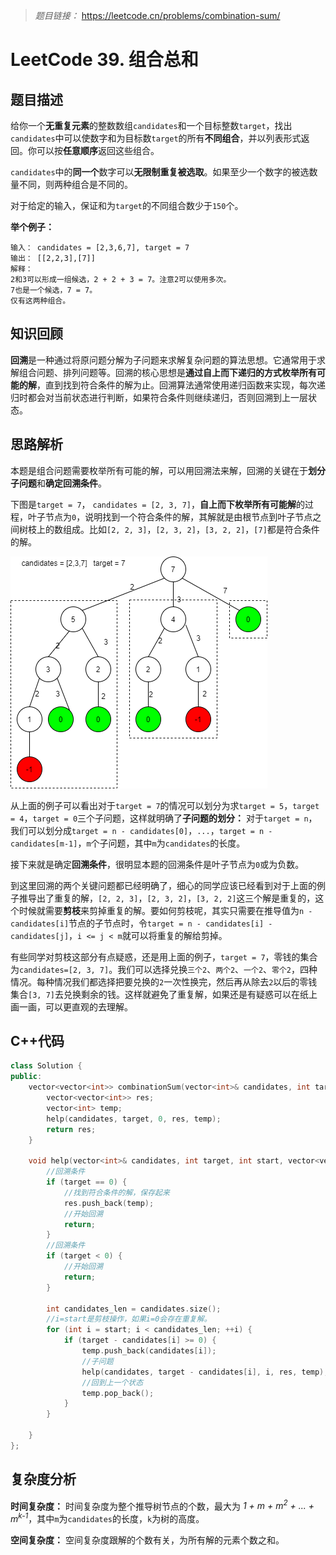 
> *题目链接：* https://leetcode.cn/problems/combination-sum/

# LeetCode 39. 组合总和

## 题目描述

给你一个**无重复元素**的整数数组`candidates`和一个目标整数`target`，找出`candidates`中可以使数字和为目标数`target`的所有**不同组合**，并以列表形式返回。你可以按**任意顺序**返回这些组合。

`candidates`中的**同一个**数字可以**无限制重复被选取**。如果至少一个数字的被选数量不同，则两种组合是不同的。 

对于给定的输入，保证和为`target`的不同组合数少于`150`个。

**举个例子：**

```
输入： candidates = [2,3,6,7], target = 7
输出： [[2,2,3],[7]]
解释：
2和3可以形成一组候选，2 + 2 + 3 = 7。注意2可以使用多次。
7也是一个候选，7 = 7。
仅有这两种组合。
```

## 知识回顾

**回溯**是一种通过将原问题分解为子问题来求解复杂问题的算法思想。它通常用于求解组合问题、排列问题等。回溯的核心思想是**通过自上而下递归的方式枚举所有可能的解**，直到找到符合条件的解为止。回溯算法通常使用递归函数来实现，每次递归时都会对当前状态进行判断，如果符合条件则继续递归，否则回溯到上一层状态。

## 思路解析

本题是组合问题需要枚举所有可能的解，可以用回溯法来解，回溯的关键在于**划分子问题**和**确定回溯条件**。

下图是`target = 7`， `candidates = [2, 3, 7]`，**自上而下枚举所有可能解**的过程，叶子节点为`0`，说明找到一个符合条件的解，其解就是由根节点到叶子节点之间树枝上的数组成。比如`[2, 2, 3]`，`[2, 3, 2]`，`[3, 2, 2]`，`[7]`都是符合条件的解。

![](../../pic/lc-0039-01.png)

从上面的例子可以看出对于`target = 7`的情况可以划分为求`target = 5`，`target = 4`，`target = 0`三个子问题，这样就明确了**子问题的划分：** 对于`target = n`，我们可以划分成`target = n - candidates[0]`，`...`，`target = n - candidates[m-1]`，`m`个子问题，其中`m`为`candidates`的长度。

接下来就是确定**回溯条件**，很明显本题的回溯条件是叶子节点为`0`或为负数。

到这里回溯的两个关键问题都已经明确了，细心的同学应该已经看到对于上面的例子推导出了重复的解，`[2, 2, 3]`，`[2, 3, 2]`，`[3, 2, 2]`这三个解是重复的，这个时候就需要**剪枝**来剪掉重复的解。要如何剪枝呢，其实只需要在推导值为`n - candidates[i]`节点的子节点时，令`target = n - candidates[i] - candidates[j]`，`i <= j < m`就可以将重复的解给剪掉。

有些同学对剪枝这部分有点疑惑，还是用上面的例子，`target = 7`，零钱的集合为`candidates=[2, 3, 7]`。我们可以选择兑换`三个2`、`两个2`、`一个2`、`零个2`，四种情况。每种情况我们都选择把要兑换的`2`一次性换完，然后再从除去`2`以后的零钱集合`[3, 7]`去兑换剩余的钱。这样就避免了重复解，如果还是有疑惑可以在纸上画一画，可以更直观的去理解。

## C++代码

```cpp
class Solution {
public:
    vector<vector<int>> combinationSum(vector<int>& candidates, int target) {
        vector<vector<int>> res;
        vector<int> temp;
        help(candidates, target, 0, res, temp);
        return res;
    }

    void help(vector<int>& candidates, int target, int start, vector<vector<int>>& res, vector<int>& temp) {
        //回溯条件
        if (target == 0) {
            //找到符合条件的解，保存起来
            res.push_back(temp);
            //开始回溯
            return;
        }
        //回溯条件
        if (target < 0) {
            //开始回溯
            return;
        }

        int candidates_len = candidates.size();
        //i=start是剪枝操作，如果i=0会存在重复解。
        for (int i = start; i < candidates_len; ++i) {
            if (target - candidates[i] >= 0) {
                temp.push_back(candidates[i]);
                //子问题
                help(candidates, target - candidates[i], i, res, temp);
                //回到上一个状态
                temp.pop_back();  
            }
        }

    }
};

```

## 复杂度分析

**时间复杂度：** 时间复杂度为整个推导树节点的个数，最大为 *1 + m + m<sup>2</sup> + ... + m<sup>k-1</sup>*，其中`m`为`candidates`的长度，`k`为树的高度。

**空间复杂度：** 空间复杂度跟解的个数有关，为所有解的元素个数之和。


